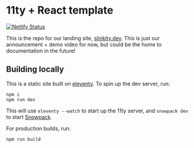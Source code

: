# 11ty + React template

[![Netlify Status](https://api.netlify.com/api/v1/badges/848d6eb2-f789-4f7c-9910-d4ac208f7122/deploy-status)](https://app.netlify.com/sites/eloquent-montalcini-1f5644/deploys)

This is the repo for our landing site, [slinkity.dev](https://slinkity.dev). This is just our announcement + demo video for now, but could be the home to documentation in the future!

## Building locally

This is a static site built on [eleventy](https://11ty.dev). To spin up the dev server, run:

```
npm i
npm run dev
```

This will use `eleventy --watch` to start up the 11ty server, and `snowpack dev` to start [Snowpack](https://snowpack.dev).

For production builds, run:

```
npm run build
```